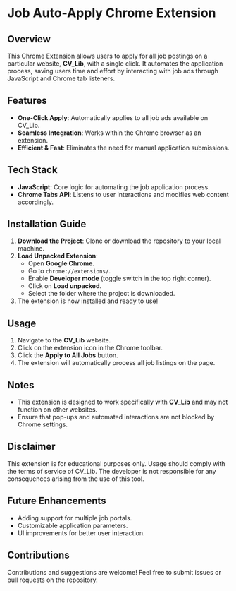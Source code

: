 # Job Auto-Apply Chrome Extension

## Overview

This Chrome Extension allows users to apply for all job postings on a particular website, **CV\_Lib**, with a single click. It automates the application process, saving users time and effort by interacting with job ads through JavaScript and Chrome tab listeners.

## Features

- **One-Click Apply**: Automatically applies to all job ads available on CV\_Lib.
- **Seamless Integration**: Works within the Chrome browser as an extension.
- **Efficient & Fast**: Eliminates the need for manual application submissions.

## Tech Stack

- **JavaScript**: Core logic for automating the job application process.
- **Chrome Tabs API**: Listens to user interactions and modifies web content accordingly.

## Installation Guide

1. **Download the Project**: Clone or download the repository to your local machine.
2. **Load Unpacked Extension**:
   - Open **Google Chrome**.
   - Go to `chrome://extensions/`.
   - Enable **Developer mode** (toggle switch in the top right corner).
   - Click on **Load unpacked**.
   - Select the folder where the project is downloaded.
3. The extension is now installed and ready to use!

## Usage

1. Navigate to the **CV\_Lib** website.
2. Click on the extension icon in the Chrome toolbar.
3. Click the **Apply to All Jobs** button.
4. The extension will automatically process all job listings on the page.

## Notes

- This extension is designed to work specifically with **CV\_Lib** and may not function on other websites.
- Ensure that pop-ups and automated interactions are not blocked by Chrome settings.

## Disclaimer

This extension is for educational purposes only. Usage should comply with the terms of service of CV\_Lib. The developer is not responsible for any consequences arising from the use of this tool.

## Future Enhancements

- Adding support for multiple job portals.
- Customizable application parameters.
- UI improvements for better user interaction.

## Contributions

Contributions and suggestions are welcome! Feel free to submit issues or pull requests on the repository.


